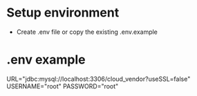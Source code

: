 # Setup environment 

- Create .env file or copy the existing .env.example

# .env example

URL="jdbc:mysql://localhost:3306/cloud_vendor?useSSL=false"
USERNAME="root"
PASSWORD="root"
